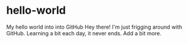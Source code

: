 # hello-world
My hello world into into GitHub
Hey there! I'm just frigging around with GitHub.
Learning a bit each day, it never ends.
Add a bit more.
